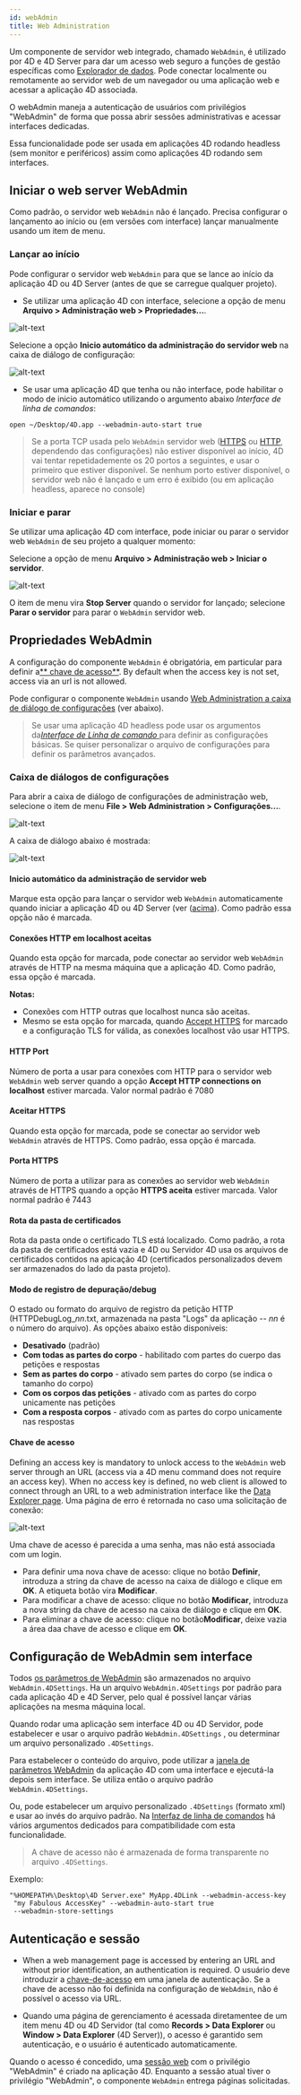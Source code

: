 ```yaml
---
id: webAdmin
title: Web Administration
---
```



Um componente de servidor web integrado, chamado `WebAdmin`, é utilizado por 4D e 4D Server para dar um acesso web seguro a funções de gestão específicas como [Explorador de dados](dataExplorer.md). Pode conectar localmente ou remotamente ao servidor web de um navegador ou uma aplicação web e acessar a aplicação 4D associada.

O webAdmin maneja a autenticação de usuários com privilégios "WebAdmin" de forma que possa abrir sessões administrativas e acessar interfaces dedicadas.

Essa funcionalidade pode ser usada em aplicações 4D rodando headless (sem monitor e periféricos) assim como aplicações 4D rodando sem interfaces.

## Iniciar o web server WebAdmin

Como padrão, o servidor web `WebAdmin` não é lançado. Precisa configurar o lançamento ao início ou (em versões com interface) lançar manualmente usando um item de menu.

### Lançar ao início

Pode configurar o servidor web `WebAdmin` para que se lance ao início da aplicação 4D ou 4D Server (antes de que se carregue qualquer projeto).

- Se utilizar uma aplicação 4D con interface, selecione a opção de menu **Arquivo > Administração web > Propriedades...**.

![alt-text](../assets/en/Admin/waMenu1.png)

Selecione a opção **Inicio automático da administração do servidor web** na caixa de diálogo de configuração:

![alt-text](../assets/en/Admin/waSettings.png)

- Se usar uma aplicação 4D que tenha ou não interface, pode habilitar o modo de inicio automático utilizando o argumento abaixo *Interface de linha de comandos*:

```
open ~/Desktop/4D.app --webadmin-auto-start true
```

> Se a porta TCP usada pelo  `WebAdmin` servidor web ([HTTPS](#https-port) ou [HTTP](#http-port), dependendo das configurações) não estiver disponível ao início, 4D vai tentar repetidademente os 20 portos a seguintes, e usar o primeiro que estiver disponível. Se nenhum porto estiver disponível, o servidor web não é lançado e um erro é exibido (ou em aplicação headless, aparece no console)

### Iniciar e parar

Se utilizar uma aplicação 4D com interface, pode iniciar ou parar o servidor web `WebAdmin` de seu projeto a qualquer momento:

Selecione a opção de menu **Arquivo > Administração web > Iniciar o servidor**.

![alt-text](../assets/en/Admin/waMenu2.png)

O item de menu vira **Stop Server** quando o servidor for lançado; selecione **Parar o servidor** para parar o `WebAdmin` servidor web.

## Propriedades WebAdmin

A configuração do componente `WebAdmin` é obrigatória, em particular para definir a[** chave de acesso**](#access-key). By default when the access key is not set, access via an url is not allowed.

Pode configurar o componente `WebAdmin` usando [Web Administration a caixa de diálogo de configurações](#settings-dialog-box) (ver abaixo).

> Se usar uma aplicação 4D headless pode usar os argumentos da[*Interface de Linha de comando* ](#webadmin-headless-configuration) para definir as configurações básicas. Se quiser personalizar o arquivo de configurações para definir os parâmetros avançados.

### Caixa de diálogos de configurações

Para abrir a caixa de diálogo de configurações de administração web, selecione o item de menu **File > Web Administration > Configurações...**.

![alt-text](../assets/en/Admin/waMenu1.png)

A caixa de diálogo abaixo é mostrada:

![alt-text](../assets/en/Admin/waSettings2.png)

#### Inicio automático da administração de servidor web

Marque esta opção para lançar o servidor web `WebAdmin` automaticamente quando iniciar a aplicação 4D ou 4D Server (ver ([acima](#launching-at-startup)). Como padrão essa opção não é marcada.

#### Conexões HTTP em localhost aceitas

Quando esta opção for marcada, pode conectar ao servidor web `WebAdmin` através de HTTP na mesma máquina que a aplicação 4D. Como padrão, essa opção é marcada.

**Notas:**

- Conexões com HTTP outras que localhost nunca são aceitas.
- Mesmo se esta opção for marcada, quando [Accept HTTPS](#accept-https) for marcado e a configuração  TLS for válida, as conexões localhost vão usar HTTPS.

#### HTTP Port

Número de porta a usar para conexões com HTTP para o servidor web `WebAdmin` web server quando a opção **Accept HTTP connections on localhost** estiver marcada. Valor normal padrão é 7080

#### Aceitar HTTPS

Quando esta opção for marcada, pode se conectar ao servidor web `WebAdmin` através de HTTPS. Como padrão, essa opção é marcada.

#### Porta HTTPS

Número de porta a utilizar para as conexôes ao servidor web `WebAdmin` através de HTTPS quando a opção **HTTPS aceita** estiver marcada. Valor normal padrão é 7443

#### Rota da pasta de certificados

Rota da pasta onde o certificado TLS está localizado. Como padrão, a rota da pasta de certificados está vazia e 4D ou Servidor 4D usa os arquivos de certificados contidos na apicação 4D (certificados personalizados devem ser armazenados do lado da pasta projeto).

#### Modo de registro de depuração/debug

O estado ou formato do arquivo de registro da petição HTTP (HTTPDebugLog_*nn*.txt, armazenada na pasta "Logs" da aplicação -- *nn* é o número do arquivo). As opções abaixo estão disponíveis:

- **Desativado** (padrão)
- **Com todas as partes do corpo** - habilitado com partes do cuerpo das petições e respostas
- **Sem as partes do corpo** - ativado sem partes do corpo (se indica o tamanho do corpo)
- **Com os corpos das petições** - ativado com as partes do corpo unicamente nas petições
- **Com a resposta corpos** - ativado com as partes do corpo unicamente nas respostas

#### Chave de acesso

Defining an access key is mandatory to unlock access to the `WebAdmin` web server through an URL (access via a 4D menu command does not require an access key). When no access key is defined, no web client is allowed to connect through an URL to a web administration interface like the [Data Explorer page](dataExplorer.md). Uma página de erro é retornada no caso uma solicitação de conexão:

![alt-text](../assets/en/Admin/accessKey.png)

Uma chave de acesso é parecida a uma senha, mas não está associada com um login.

- Para definir uma nova chave de acesso: clique no botão **Definir**, introduza a string da chave de acesso na caixa de diálogo e clique em **OK**. A etiqueta botão vira **Modificar**.
- Para modificar a chave de acesso: clique no botão **Modificar**, introduza a nova string da chave de acesso na caixa de diálogo e clique em **OK**.
- Para eliminar a chave de acesso: clique no botão**Modificar**, deixe vazia a área daa chave de acesso e clique em **OK**.

## Configuração de WebAdmin sem interface

Todos [os parâmetros de WebAdmin](#webadmin-settings) são armazenados no arquivo `WebAdmin.4DSettings`. Ha un arquivo `WebAdmin.4DSettings` por padrão para cada aplicação 4D e 4D Server, pelo qual é possível lançar várias aplicações na mesma máquina local.

Quando rodar uma aplicação sem interface 4D ou 4D Servidor, pode estabelecer e usar o arquivo padrão `WebAdmin.4DSettings` , ou determinar um arquivo personalizado `.4DSettings`.

Para estabelecer o conteúdo do arquivo, pode utilizar a [janela de parâmetros WebAdmin](#settings-dialog-box) da aplicação 4D com uma interface e ejecutá-la depois sem interface. Se utiliza então o arquivo padrão `WebAdmin.4DSettings`.

Ou, pode estabelecer um arquivo personalizado `.4DSettings` (formato xml) e usar ao invés do arquivo padrão. Na [Interfaz de linha de comandos](cli.md) há vários argumentos dedicados para compatibilidade com esta funcionalidade.

> A chave de acesso não é armazenada de forma transparente no arquivo `.4DSettings`.

Exemplo:

```
"%HOMEPATH%\Desktop\4D Server.exe" MyApp.4DLink --webadmin-access-key 
 "my Fabulous AccessKey" --webadmin-auto-start true   
 --webadmin-store-settings

```

## Autenticação e sessão

- When a web management page is accessed by entering an URL and without prior identification, an authentication is required. O usuário deve introduzir a [chave-de-acesso](#access-key) em uma janela de autenticação. Se a chave de acesso nâo foi definida na configuração de `WebAdmin`, não é possível o acesso via URL.

- Quando uma página de gerenciamento é acessada diretamentee de um item menu 4D ou 4D Servidor (tal como **Records > Data Explorer** ou **Window > Data Explorer** (4D Server)), o acesso é garantido sem autenticação, e o usuário é autenticado automaticamente.

Quando o acesso é concedido, uma  [sessão web](WebServer/sessions.md) com o privilégio "WebAdmin" é criado na aplicação 4D. Enquanto a sessão atual tiver o privilégio "WebAdmin", o componente `WebAdmin` entrega páginas  solicitadas.
